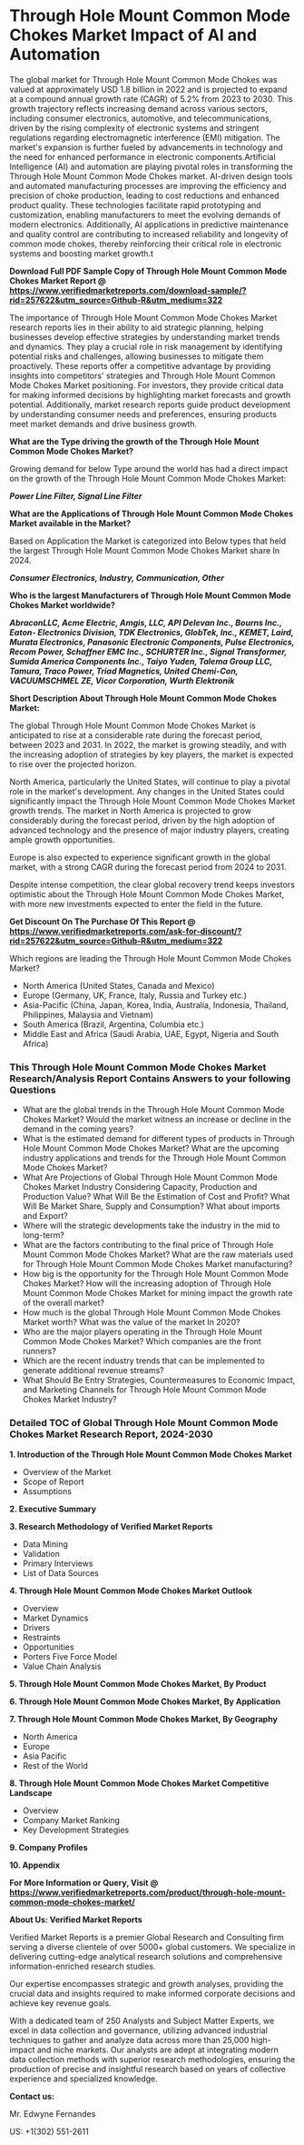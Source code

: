 <meta name="title" content="Global Through Hole Mount Common Mode Chokes Market Impact of AI and Automation"><meta name="description" content="The global market for Through Hole Mount Common Mode Chokes was valued at approximately USD 1.8 billion in 2022 and is projected to expand at a compound annual growth rat"><meta name="title" content="Through Hole Mount Common Mode Chokes Market Size, Share, Scope, Trends, Growth, Opportunities, Analysis, Forecast"><h1>Through Hole Mount Common Mode Chokes Market Impact of AI and Automation</h1>The global market for Through Hole Mount Common Mode Chokes was valued at approximately USD 1.8 billion in 2022 and is projected to expand at a compound annual growth rate (CAGR) of 5.2% from 2023 to 2030. This growth trajectory reflects increasing demand across various sectors, including consumer electronics, automotive, and telecommunications, driven by the rising complexity of electronic systems and stringent regulations regarding electromagnetic interference (EMI) mitigation. The market's expansion is further fueled by advancements in technology and the need for enhanced performance in electronic components.Artificial Intelligence (AI) and automation are playing pivotal roles in transforming the Through Hole Mount Common Mode Chokes market. AI-driven design tools and automated manufacturing processes are improving the efficiency and precision of choke production, leading to cost reductions and enhanced product quality. These technologies facilitate rapid prototyping and customization, enabling manufacturers to meet the evolving demands of modern electronics. Additionally, AI applications in predictive maintenance and quality control are contributing to increased reliability and longevity of common mode chokes, thereby reinforcing their critical role in electronic systems and boosting market growth.t</p><p id="" class=""><strong>Download Full PDF Sample Copy of Through Hole Mount Common Mode Chokes Market Report @ <a href="https://www.verifiedmarketreports.com/download-sample/?rid=257622&utm_source=Github-R&utm_medium=322" target="_blank">https://www.verifiedmarketreports.com/download-sample/?rid=257622&utm_source=Github-R&utm_medium=322</a></strong></p><p>The importance of&nbsp;Through Hole Mount Common Mode Chokes Market research reports lies in their ability to aid strategic planning, helping businesses develop effective strategies by understanding market trends and dynamics. They play a crucial role in risk management by identifying potential risks and challenges, allowing businesses to mitigate them proactively. These reports offer a competitive advantage by providing insights into competitors' strategies and Through Hole Mount Common Mode Chokes Market positioning. For investors, they provide critical data for making informed decisions by highlighting market forecasts and growth potential. Additionally, market research reports guide product development by understanding consumer needs and preferences, ensuring products meet market demands and drive business growth.</p><p><strong>What are the&nbsp;Type driving the growth of the Through Hole Mount Common Mode Chokes Market?</strong></p><p id="" class="">Growing demand for below Type around the world has had a direct impact on the growth of the Through Hole Mount Common Mode Chokes Market:</p><em><strong>Power Line Filter, Signal Line Filter</strong></em></p><strong>What are the&nbsp;Applications&nbsp;of Through Hole Mount Common Mode Chokes Market available in the Market?</strong></p><p id="" class="">Based on Application the Market is categorized into Below types that held the largest Through Hole Mount Common Mode Chokes Market share In 2024.</p><em><strong>Consumer Electronics, Industry, Communication, Other</strong></em></p><strong>Who is the largest Manufacturers of Through Hole Mount Common Mode Chokes Market worldwide?</strong></p><p><em><strong>AbraconLLC, Acme Electric, Amgis, LLC, API Delevan Inc., Bourns Inc., Eaton- Electronics Division, TDK Electronics, GlobTek, Inc., KEMET, Laird, Murata Electronics, Panasonic Electronic Components, Pulse Electronics, Recom Power, Schaffner EMC Inc., SCHURTER Inc., Signal Transformer, Sumida America Components Inc., Taiyo Yuden, Talema Group LLC, Tamura, Traco Power, Triad Magnetics, United Chemi-Con, VACUUMSCHMEL ZE, Vicor Corporation, Wurth Elektronik</strong></em></p><p id="" class=""><strong>Short Description About Through Hole Mount Common Mode Chokes Market:</strong></p><p>The global Through Hole Mount Common Mode Chokes Market is anticipated to rise at a considerable rate during the forecast period, between 2023 and 2031. In 2022, the market is growing steadily, and with the increasing adoption of strategies by key players, the market is expected to rise over the projected horizon.</p><p>North America, particularly the United States, will continue to play a pivotal role in the market's development. Any changes in the United States could significantly impact the Through Hole Mount Common Mode Chokes Market growth trends. The market in North America is projected to grow considerably during the forecast period, driven by the high adoption of advanced technology and the presence of major industry players, creating ample growth opportunities.</p><p>Europe is also expected to experience significant growth in the global market, with a strong CAGR during the forecast period from 2024 to 2031.</p><p>Despite intense competition, the clear global recovery trend keeps investors optimistic about the Through Hole Mount Common Mode Chokes Market, with more new investments expected to enter the field in the future.</p><p id="" class=""><strong>Get Discount On The Purchase Of This Report @ <a href="https://www.verifiedmarketreports.com/ask-for-discount/?rid=257622&utm_source=Github-R&utm_medium=322" target="_blank">https://www.verifiedmarketreports.com/ask-for-discount/?rid=257622&utm_source=Github-R&utm_medium=322</a></strong></p>Which regions are leading the Through Hole Mount Common Mode Chokes Market?</p><ul><li>North America (United States, Canada and Mexico)</li><li>Europe (Germany, UK, France, Italy, Russia and Turkey etc.)</li><li>Asia-Pacific (China, Japan, Korea, India, Australia, Indonesia, Thailand, Philippines, Malaysia and Vietnam)</li><li>South America (Brazil, Argentina, Columbia etc.)</li><li>Middle East and Africa (Saudi Arabia, UAE, Egypt, Nigeria and South Africa)</li></ul><h3 id="" class="">This Through Hole Mount Common Mode Chokes Market Research/Analysis Report Contains Answers to your following Questions</h3><ul><li>What are the global trends in the Through Hole Mount Common Mode Chokes Market? Would the market witness an increase or decline in the demand in the coming years?</li><li>What is the estimated demand for different types of products in Through Hole Mount Common Mode Chokes Market? What are the upcoming industry applications and trends for the Through Hole Mount Common Mode Chokes Market?</li><li>What Are Projections of Global Through Hole Mount Common Mode Chokes Market Industry Considering Capacity, Production and Production Value? What Will Be the Estimation of Cost and Profit? What Will Be Market Share, Supply and Consumption? What about imports and Export?</li><li>Where will the strategic developments take the industry in the mid to long-term?</li><li>What are the factors contributing to the final price of Through Hole Mount Common Mode Chokes Market? What are the raw materials used for Through Hole Mount Common Mode Chokes Market manufacturing?</li><li>How big is the opportunity for the Through Hole Mount Common Mode Chokes Market? How will the increasing adoption of Through Hole Mount Common Mode Chokes Market for mining impact the growth rate of the overall market?</li><li>How much is the global Through Hole Mount Common Mode Chokes Market worth? What was the value of the market In 2020?</li><li>Who are the major players operating in the Through Hole Mount Common Mode Chokes Market? Which companies are the front runners?</li><li>Which are the recent industry trends that can be implemented to generate additional revenue streams?</li><li>What Should Be Entry Strategies, Countermeasures to Economic Impact, and Marketing Channels for Through Hole Mount Common Mode Chokes Market Industry?</li></ul><h3 id="" class="">Detailed TOC of Global Through Hole Mount Common Mode Chokes Market Research Report, 2024-2030</h3><p id="" class=""><strong>1. Introduction of the Through Hole Mount Common Mode Chokes Market</strong></p><ul><li>Overview of the Market</li><li>Scope of Report</li><li>Assumptions</li></ul><p id="" class=""><strong>2. Executive Summary</strong></p><p id="" class=""><strong>3. Research Methodology of Verified Market Reports</strong></p><ul><li>Data Mining</li><li>Validation</li><li>Primary Interviews</li><li>List of Data Sources</li></ul><p id="" class=""><strong>4. Through Hole Mount Common Mode Chokes Market Outlook</strong></p><ul><li>Overview</li><li>Market Dynamics</li><li>Drivers</li><li>Restraints</li><li>Opportunities</li><li>Porters Five Force Model</li><li>Value Chain Analysis</li></ul><p id="" class=""><strong>5. Through Hole Mount Common Mode Chokes Market, By Product</strong></p><p id="" class=""><strong>6. Through Hole Mount Common Mode Chokes Market, By Application</strong></p><p id="" class=""><strong>7. Through Hole Mount Common Mode Chokes Market, By Geography</strong></p><ul><li>North America</li><li>Europe</li><li>Asia Pacific</li><li>Rest of the World</li></ul><p id="" class=""><strong>8. Through Hole Mount Common Mode Chokes Market Competitive Landscape</strong></p><ul><li>Overview</li><li>Company Market Ranking</li><li>Key Development Strategies</li></ul><p id="" class=""><strong>9. Company Profiles</strong></p><p id="" class=""><strong>10. Appendix</strong></p><p id="" class=""><strong>For More Information or Query, Visit @ <a href="https://www.verifiedmarketreports.com/product/through-hole-mount-common-mode-chokes-market/" target="_blank">https://www.verifiedmarketreports.com/product/through-hole-mount-common-mode-chokes-market/</a></strong></p><p id="" class=""><strong>About Us: Verified Market Reports</strong></p><p id="" class="">Verified Market Reports is a premier Global Research and Consulting firm serving a diverse clientele of over 5000+ global customers. We specialize in delivering cutting-edge analytical research solutions and comprehensive information-enriched research studies.</p><p id="" class="">Our expertise encompasses strategic and growth analyses, providing the crucial data and insights required to make informed corporate decisions and achieve key revenue goals.</p><p id="" class="">With a dedicated team of 250 Analysts and Subject Matter Experts, we excel in data collection and governance, utilizing advanced industrial techniques to gather and analyze data across more than 25,000 high-impact and niche markets. Our analysts are adept at integrating modern data collection methods with superior research methodologies, ensuring the production of precise and insightful research based on years of collective experience and specialized knowledge.</p><p id="" class=""><strong>Contact us:</strong></p><p id="" class="">Mr. Edwyne Fernandes</p><p id="" class="">US: +1(302) 551-2611</p>
